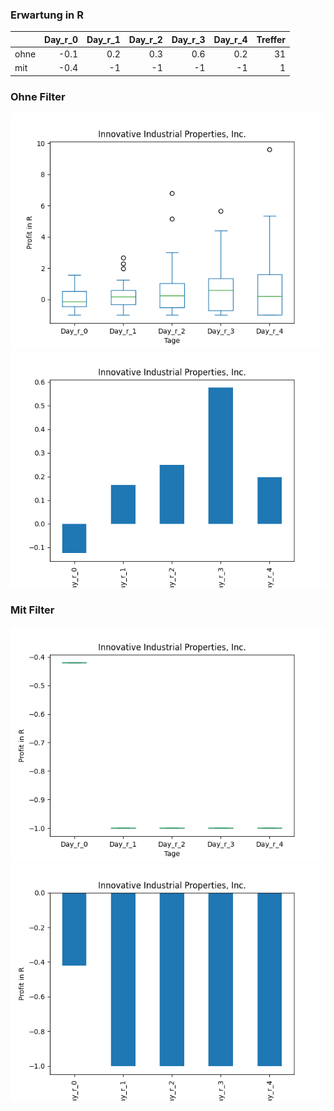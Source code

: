 ### Erwartung in R
|      |   Day_r_0 |   Day_r_1 |   Day_r_2 |   Day_r_3 |   Day_r_4 |   Treffer |
|:-----|----------:|----------:|----------:|----------:|----------:|----------:|
| ohne |      -0.1 |       0.2 |       0.3 |       0.6 |       0.2 |        31 |
| mit  |      -0.4 |      -1   |      -1   |      -1   |      -1   |         1 |

### Ohne Filter
![image info](./data/IIPR_box_all.png)
![image info](./data/IIPR_median_all.png)

### Mit Filter
![image info](./data/IIPR_box_filtered.png)
![image info](./data/IIPR_median_filtered.png)